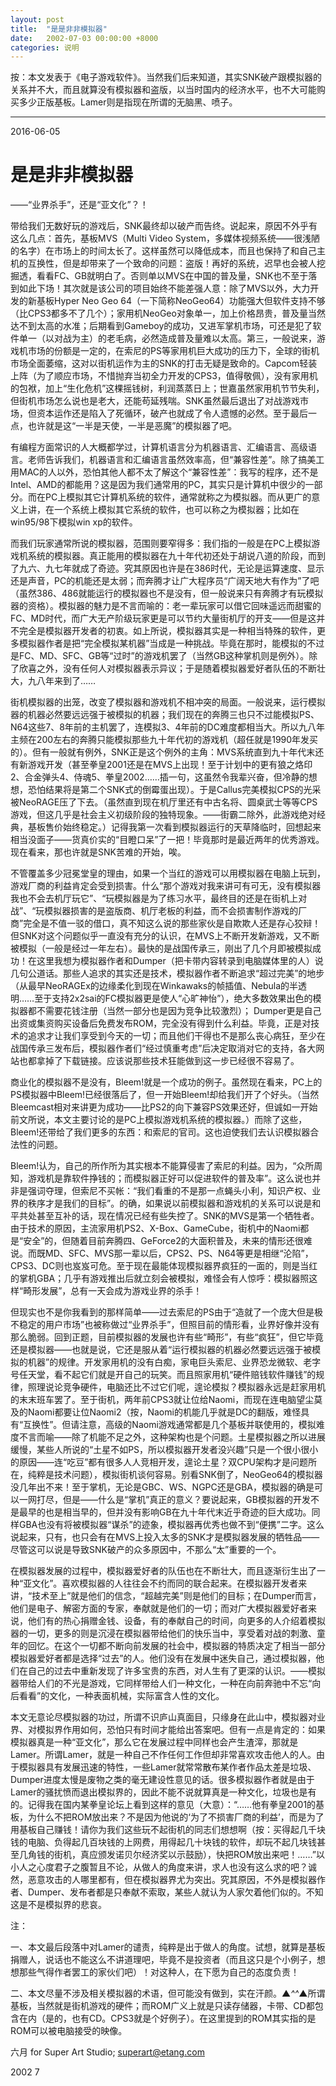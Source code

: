 ```yaml
---
layout: post
title:  "是是非非模拟器"
date:   2002-07-03 00:00:00 +8000
categories: 说明
---
```


按：本文发表于《电子游戏软件》。当然我们后来知道，其实SNK破产跟模拟器的关系并不大，而且就算没有模拟器和盗版，以当时国内的经济水平，也不大可能购买多少正版基板。Lamer则是指现在所谓的无脑黑、喷子。
<hr>
2016-06-05

# 是是非非模拟器

——“业界杀手”，还是“亚文化”？！

带给我们无数好玩的游戏后，SNK最终却以破产而告终。说起来，原因不外乎有这么几点：首先，基板MVS（Multi Video System，多媒体视频系统——很浅陋的名字）在市场上的时间太长了。这样虽然可以降低成本，而且也保持了和自己主机的互换性，但是却带来了一个致命的问题：盗版！再好的系统，迟早也会被人挖掘透，看看FC、GB就明白了。否则单以MVS在中国的普及量，SNK也不至于落到如此下场！其次就是该公司的项目始终不能差强人意：除了MVS以外，大力开发的新基板Hyper Neo Geo 64（一下简称NeoGeo64）功能强大但软件支持不够（比CPS3都多不了几个）；家用机NeoGeo对象单一，加上价格昂贵，普及量当然达不到太高的水准；后期看到Gameboy的成功，又进军掌机市场，可还是犯了软件单一（以对战为主）的老毛病，必然造成普及量难以太高。第三，一般说来，游戏机市场的份额是一定的，在索尼的PS等家用机巨大成功的压力下，全球的街机市场全面萎缩，这对以街机运作为主的SNK的打击无疑是致命的。Capcom轻装上阵（为了顺应市场，不惜抛弃当初全力开发的CPS3，值得敬佩），没有家用机的包袱，加上“生化危机”这棵摇钱树，利润蒸蒸日上；世嘉虽然家用机节节失利，但街机市场怎么说也是老大，还能苟延残喘。SNK虽然最后退出了对战游戏市场，但资本运作还是陷入了死循环，破产也就成了令人遗憾的必然。至于最后一点，也许就是这“一半是天使，一半是恶魔”的模拟器了吧。

有编程方面常识的人大概都学过，计算机语言分为机器语言、汇编语言、高级语言。老师告诉我们，机器语言和汇编语言虽然效率高，但“兼容性差”。除了搞美工用MAC的人以外，恐怕其他人都不太了解这个“兼容性差”：我写的程序，还不是Intel、AMD的都能用？这是因为我们通常用的PC，其实只是计算机中很少的一部分。而在PC上模拟其它计算机系统的软件，通常就称之为模拟器。而从更广的意义上讲，在一个系统上模拟其它系统的软件，也可以称之为模拟器；比如在win95/98下模拟win xp的软件。

而我们玩家通常所说的模拟器，范围则要窄得多：我们指的一般是在PC上模拟游戏机系统的模拟器。真正能用的模拟器在九十年代初还处于胡说八道的阶段，而到了九六、九七年就成了奇迹。究其原因也许是在386时代，无论是运算速度、显示还是声音，PC的机能还是太弱；而奔腾才让广大程序员“广阔天地大有作为”了吧（虽然386、486就能运行的模拟器也不是没有，但一般说来只有奔腾才有玩模拟器的资格）。模拟器的魅力是不言而喻的：老一辈玩家可以借它回味遥远而甜蜜的FC、MD时代，而广大无产阶级玩家更是可以节约大量街机厅的开支——但是这并不完全是模拟器开发者的初衷。如上所说，模拟器其实是一种相当特殊的软件，更多模拟器作者是把“完全模拟某机器”当成是一种挑战。毕竟在那时，能模拟的不过是FC、MD、SFC、GB等“过时”的游戏机罢了（当然GB这种掌机则是例外）。除了欣喜之外，没有任何人对模拟器表示异议；于是随着模拟器爱好者队伍的不断壮大，九八年来到了……

街机模拟器的出笼，改变了模拟器和游戏机不相冲突的局面。一般说来，运行模拟器的机器必然要远远强于被模拟的机器；我们现在的奔腾三也只不过能模拟PS、N64这些7、8年前的主机罢了，连模拟3、4年前的DC难度都相当大。所以九八年主频在200左右的奔腾只能模拟那些九十年代初的游戏机（超任就是1990年发买的）。但有一般就有例外，SNK正是这个例外的主角：MVS系统直到九十年代末还有新游戏开发（甚至拳皇2001还是在MVS上出现！至于计划中的更有狼之烙印2、合金弹头4、侍魂5、拳皇2002……插一句，这虽然令我辈兴奋，但冷静的想想，恐怕结果将是第二个SNK式的倒霉蛋出现）。于是Callus完美模拟CPS的光采被NeoRAGE压了下去。（虽然直到现在机厅里还有中古名将、圆桌武士等等CPS游戏，但这几乎是社会主义初级阶段的独特现象。——街霸二除外，此游戏绝对经典，基板售价始终稳定。）记得我第一次看到模拟器运行的天草降临时，回想起来相当没面子——货真价实的“目瞪口呆”了一把！毕竟那时是最近两年的优秀游戏。现在看来，那也许就是SNK苦难的开始，唉。

不管覆盖多少冠冕堂皇的理由，如果一个当红的游戏可以用模拟器在电脑上玩到，游戏厂商的利益肯定会受到损害。什么“那个游戏对我来讲可有可无，没有模拟器我也不会去机厅玩它”、“玩模拟器是为了练习水平，最终目的还是在街机上对战”、“玩模拟器损害的是盗版商、机厅老板的利益，而不会损害制作游戏的厂商”完全是不值一驳的借口，真不知这么说的那些家伙是自欺欺人还是存心狡辩！但SNK对这个问题似乎一直没有充分的认识，在MVS上不断开发新游戏，又不断被模拟（一般是经过一年左右）。最快的是战国传承三，刚出了几个月即被模拟成功！在这里我想为模拟器作者和Dumper（把卡带内容转录到电脑媒体里的人）说几句公道话。那些人追求的其实还是技术，模拟器作者不断追求“超过完美”的地步（从最早NeoRAGEx的边缘柔化到现在Winkawaks的帧插值、Nebula的半透明……至于支持2x2sai的FC模拟器更是使人“心旷神怡”），绝大多数效果出色的模拟器都不需要花钱注册（当然一部分也是因为竞争比较激烈）； Dumper更是自己出资或集资购买设备后免费发布ROM，完全没有得到什么利益。毕竟，正是对技术的追求才让我们享受到今天的一切；而且他们干得也不是那么丧心病狂，至少在战国传承三发布后，模拟器作者们“经过慎重考虑”后决定取消对它的支持，各大网站也都拿掉了下载链接。应该说那些技术狂能做到这一步已经很不容易了。

商业化的模拟器不是没有，Bleem!就是一个成功的例子。虽然现在看来，PC上的PS模拟器中Bleem!已经很落后了，但一开始Bleem!却给我们开了个好头。（当然Bleemcast相对来讲更为成功——比PS2的向下兼容PS效果还好，但诚如一开始前文所说，本文主要讨论的是PC上模拟游戏机系统的模拟器。）而除了这些，Bleem!还带给了我们更多的东西：和索尼的官司。这也迫使我们去认识模拟器合法性的问题。

Bleem!认为，自己的所作所为其实根本不能算侵害了索尼的利益。因为，“众所周知，游戏机是靠软件挣钱的；而模拟器正好可以促进软件的普及率”。这么说也并非是强词夺理，但索尼不买帐：“我们看重的不是那一点蝇头小利，知识产权、业界的秩序才是我们的目标”。的确，如果说以前模拟器和游戏机的关系可以说是和平共处甚至互补的话，现在情况已经有些失控了。SNK的MVS是第一个牺牲者。由于技术的原因，主流家用机PS2、X-Box、GameCube，街机中的Naomi都是“安全”的，但随着目前奔腾四、GeForce2的大面积普及，未来的情形还很难说。而既MD、SFC、MVS那一辈以后，CPS2、PS、N64等更是相继“沦陷”，CPS3、DC则也岌岌可危。至于现在最能体现模拟器界疯狂的一面的，则是当红的掌机GBA；几乎有游戏推出后就立刻会被模拟，难怪会有人惊呼：模拟器照这样“畸形发展”，总有一天会成为游戏业界的杀手！

但现实也不是你我看到的那样简单——过去索尼的PS由于“造就了一个庞大但是极不稳定的用户市场”也被称做过“业界杀手”，但照目前的情形看，业界好像并没有那么脆弱。回到正题，目前模拟器的发展也许有些“畸形”，有些“疯狂”，但它毕竟还是模拟器——也就是说，它还是服从着“运行模拟器的机器必然要远远强于被模拟的机器”的规律。开发家用机的没有白痴，家电巨头索尼、业界恐龙微软、老字号任天堂，看不起它们就是开自己的玩笑。而且照家用机“硬件赔钱软件赚钱”的规律，照理说论竞争硬件，电脑还比不过它们呢，遑论模拟？模拟器永远是赶家用机的末末班车罢了。至于街机，两年前CPS3就让位给Naomi，而现在连电脑望尘莫及的Naomi都要让位Naomi2（按，Naomi的机能几乎就是DC的翻版，难怪具有“互换性”。但请注意，高级的Naomi游戏通常都是几个基板并联使用的，模拟难度不言而喻——除了机能不足之外，这种架构也是个问题。土星模拟器之所以进展缓慢，某些人所说的“土星不如PS，所以模拟器开发者没兴趣”只是一个很小很小的原因——连“吃豆”都有很多人人竞相开发，遑论土星？双CPU架构才是问题所在，纯粹是技术问题），模拟街机谈何容易。别看SNK倒了，NeoGeo64的模拟器没几年出不来！至于掌机，无论是GBC、WS、NGPC还是GBA，模拟器的确是可以一网打尽，但是——什么是“掌机”真正的意义？要说起来，GB模拟器的开发不是最早的也是相当早的，但并没有影响GB在九十年代末近乎奇迹的巨大成功。同样GBA也没有将被模拟器“谋杀”的迹象，模拟器再优秀也做不到“便携”二字。这么说起来，只有，也只会有在MVS上投入太多的SNK才是模拟器发展的牺牲品——尽管这可以说是导致SNK破产的众多原因中，不那么“太”重要的一个。

在模拟器发展的过程中，模拟器爱好者的队伍也在不断壮大，而且逐渐衍生出了一种“亚文化”。喜欢模拟器的人往往会不约而同的联合起来。在模拟器开发者来讲，“技术至上”就是他们的信念，“超越完美”则是他们的目标；在Dumper而言，他们是电子、解密方面的专家，奉献就是他们的一切；而对广大模拟器爱好者来说，他们有的热心捐赠金钱、设备，有的奉献自己的时间，向更多的人介绍着模拟器的一切，更多的则是沉浸在模拟器带给他们的快乐当中，享受着对战的刺激、童年的回忆。在这个一切都不断向前发展的社会中，模拟器的特质决定了相当一部分模拟器爱好者都是选择“过去”的人。他们没有在发展中迷失自己，通过模拟器，他们在自己的过去中重新发现了许多宝贵的东西，对人生有了更深的认识。——模拟器带给人们的不光是游戏，它同样带给人们一种文化，一种在向前奔驰中不忘“向后看看”的文化，一种表面机械，实际富含人性的文化。

本文无意论尽模拟器的功过，所谓不识庐山真面目，只缘身在此山中，模拟器对业界、对模拟界作用如何，恐怕只有时间才能给出答案吧。但有一点是肯定的：如果模拟器真是一种“亚文化”，那么它在发展过程中同样也会产生渣滓，那就是Lamer。所谓Lamer，就是一种自己不作任何工作但却非常喜欢攻击他人的人。由于模拟器具有发展迅速的特性，一些Lamer就常常散布某作者作品太差是垃圾、Dumper进度太慢是废物之类的毫无建设性意见的话。很多模拟器作者就是由于Lamer的骚扰愤而退出模拟界的，因此不能不说就算真是一种文化，垃圾也是有的。记得我在国内某拳皇论坛上看到这样的意见（大意）：“……他有拳皇2001的基板，为什么不把ROM放出来？不是因为他说的‘为了不损害厂商的利益’，而是为了用基板自己赚钱！请你为我们这些玩不起街机的同志们想想啊（按：买得起几千块钱的电脑、负得起几百块钱的上网费，用得起几十块钱的软件，却玩不起几块钱甚至几角钱的街机，真应颁发诺贝尔经济奖以示鼓励），快把ROM放出来吧！……”以小人之心度君子之腹暂且不论，从做人的角度来讲，求人也没有这么求的吧？诚然，恶意攻击的人哪里都有，但在模拟器界尤为突出。究其原因，不外是模拟器作者、Dumper、发布者都是只奉献不索取，某些人就认为人家欠着他们似的。不知这是不是模拟界的悲哀。



注：

一、本文最后段落中对Lamer的谴责，纯粹是出于做人的角度。试想，就算是基板捐赠人，说话也不能这么不讲道理吧，毕竟不是投资者（而且这只是个小例子，想想那些气得作者罢工的家伙们吧）！对这种人，在下愿为自己的态度负责！

二、本文尽量不涉及相关模拟器的术语，但可能没有做到，实在汗颜。▲*^^*▲所谓基板，当然就是街机游戏的硬件；而ROM广义上就是只读存储器，卡带、CD都包含在内（是的，也有CD。CPS3就是个好例子）。在这里提到的ROM其实指的是ROM可以被电脑接受的映像。



六月  	for Super Art Studio; 	superart@etang.com

2002 7